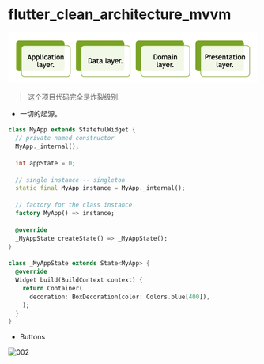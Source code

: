 # flutter_clean_architecture_mvvm

![001](assets/001.png)

> 这个项目代码完全是炸裂级别.

- 一切的起源。

```dart
class MyApp extends StatefulWidget {
  // private named constructor
  MyApp._internal();

  int appState = 0;

  // single instance -- singleton
  static final MyApp instance = MyApp._internal();

  // factory for the class instance
  factory MyApp() => instance;

  @override
  _MyAppState createState() => _MyAppState();
}

class _MyAppState extends State<MyApp> {
  @override
  Widget build(BuildContext context) {
    return Container(
      decoration: BoxDecoration(color: Colors.blue[400]),
    );
  }
}
```

- Buttons

![002](assets/002.png)
